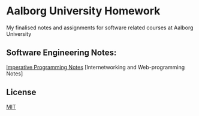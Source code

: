 # Aalborg University Homework

My finalised notes and assignments for software related courses at Aalborg University

## Software Engineering Notes:

[Imperative Programming Notes](https://github.com/emil0212/Aalborg-University-Homework/tree/main/Imperative-Programming)
[Internetworking and Web-programming Notes]

## License
[MIT](https://choosealicense.com/licenses/mit/)

